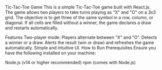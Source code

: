 Tic-Tac-Toe Game
This is a simple Tic-Tac-Toe game built with React.js. The game allows two players to take turns playing as "X" and "O" on a 3x3 grid. The objective is to get three of the same symbol in a row, column, or diagonal. If all cells are filled without a winner, the game declares a draw and restarts automatically.

Features
Two-player mode: Players alternate between "X" and "O".
Detects a winner or a draw.
Alerts the result (win or draw) and refreshes the game automatically.
Simple and intuitive UI.
How to Run
Prerequisites
Ensure you have the following installed on your machine:

Node.js (v14 or higher recommended)
npm (comes with Node.js)
